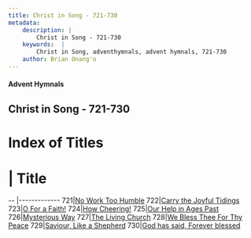 ```yaml
---
title: Christ in Song - 721-730
metadata:
    description: |
        Christ in Song - 721-730
    keywords:  |
        Christ in Song, adventhymnals, advent hymnals, 721-730
    author: Brian Onang'o
---
```


#### Advent Hymnals
## Christ in Song - 721-730

# Index of Titles
# | Title                        
-- |-------------
721|[No Work Too Humble](/christ-in-song/CIS/701-800/721-730/No-Work-Too-Humble)
722|[Carry the Joyful Tidings](/christ-in-song/CIS/701-800/721-730/Carry-the-Joyful-Tidings)
723|[O For a Faith!](/christ-in-song/CIS/701-800/721-730/O-For-a-Faith!)
724|[How Cheering!](/christ-in-song/CIS/701-800/721-730/How-Cheering!)
725|[Our Help in Ages Past](/christ-in-song/CIS/701-800/721-730/Our-Help-in-Ages-Past)
726|[Mysterious Way](/christ-in-song/CIS/701-800/721-730/Mysterious-Way)
727|[The Living Church](/christ-in-song/CIS/701-800/721-730/The-Living-Church)
728|[We Bless Thee For Thy Peace](/christ-in-song/CIS/701-800/721-730/We-Bless-Thee-For-Thy-Peace)
729|[Saviour, Like a Shepherd](/christ-in-song/CIS/701-800/721-730/Saviour,-Like-a-Shepherd)
730|[God has said, Forever blessed ](/christ-in-song/CIS/701-800/721-730/God-has-said,-Forever-blessed-)